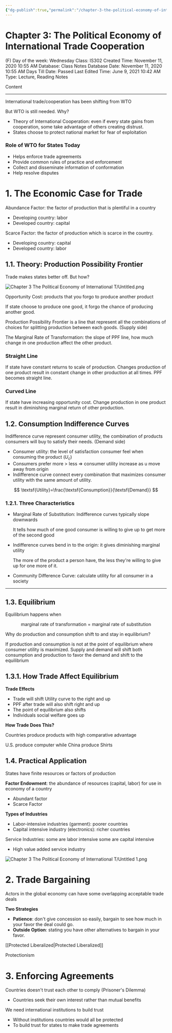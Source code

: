 ```yaml
---
{"dg-publish":true,"permalink":"/chapter-3-the-political-economy-of-international-trade-cooperation/"}
---
```


# Chapter 3: The Political Economy of International Trade Cooperation

(F) Day of the week: Wednesday
Class: IS302
Created Time: November 11, 2020 10:55 AM
Database: Class Notes Database
Date: November 11, 2020 10:55 AM
Days Till Date: Passed
Last Edited Time: June 9, 2021 10:42 AM
Type: Lecture, Reading Notes

Content

---

International trade/cooperation has been shifting from WTO

But WTO is still needed. Why?

- Theory of International Cooperation: even if every state gains from cooperation, some take advantage of others creating distrust.
- States choose to protect national market for fear of exploitation

### Role of WTO for States Today

- Helps enforce trade agreements
- Provide common rules of practice and enforcement
- Collect and disseminate information of conformation
- Help resolve disputes

# 1. The Economic Case for Trade

Abundance Factor: the factor of production that is plentiful in a country

- Developing country: labor
- Developed country: capital

Scarce Factor: the factor of production which is scarce in the country.

- Developing country: capital
- Developed country: labor

## 1.1. Theory: Production Possibility Frontier

Trade makes states better off. But how?

![Chapter 3 The Political Economy of International T/Untitled.png](/img/user/assets/Chapter%203%20The%20Political%20Economy%20of%20International%20T/Untitled.png)

Opportunity Cost: products that you forgo to produce another product

If state choose to produce one good, it forgo the chance of producing another good.

Production Possibility Frontier is a line that represent all the combinations of choices for splitting production between each goods. (Supply side)

The Marginal Rate of Transformation: the slope of PPF line, how much change in one production affect the other product.

### Straight Line

If state have constant returns to scale of production. Changes production of one product result in constant change in other production at all times. PPF becomes straight line.

### Curved Line

If state have increasing opportunity cost. Change production in one product result in diminishing marginal return of other production.

## 1.2. Consumption Indifference Curves

Indifference curve represent consumer utility, the combination of products consumers will buy to satisfy their needs. (Demand side)

- Consumer utility: the level of satisfaction consumer feel when consuming the product ($U_{c}$)
- Consumers prefer more > less ⇒ consumer utility increase as u move away from origin
- Indifference curve connect every combination that maximizes consumer utility with the same amount of utility.

$$
\textsf{Utility}=\frac{\textsf{Consumption}}{\textsf{Demand}}
$$

### 1.2.1. Three Characteristics

- Marginal Rate of Substitution: Indifference curves typically slope downwards
    
    It tells how much of one good consumer is willing to give up to get more of the second good
    
- Indifference curves bend in to the origin: it gives diminishing marginal utility
    
    The more of the product a person have, the less they're willing to give up for one more of it.
    
- Community Difference Curve: calculate utility for all consumer in a society

---

## 1.3. Equilibrium

Equilibrium happens when

$$
\textsf{marginal rate of transformation}\ = \  {\textsf{marginal rate of substitution}}
$$

Why do production and consumption shift to and stay in equilibrium?

If production and consumption is not at the point of equilibrium where consumer utility is maximized. Supply and demand will shift both consumption and production to favor the demand and shift to the equilibrium

## 1.3.1. How Trade Affect Equilibrium

**Trade Effects**

- Trade will shift Utility curve to the right and up
- PPF after trade will also shift right and up
- The point of equilibrium also shifts
- Individuals social welfare goes up

**How Trade Does This?**

Countries produce products with high comparative advantage

U.S. produce computer while China produce Shirts

## 1.4. Practical Application

States have finite resources or factors of production

**Factor Endowment**: the abundance of resources (capital, labor) for use in economy of a country

- Abundant factor
- Scarce Factor

**Types of Industries**

- Labor-intensive industries (garment): poorer countries
- Capital intensive industry (electronics): richer countries

Service Industries: some are labor intensive some are capital intensive

- High value added service industry

![Chapter 3 The Political Economy of International T/Untitled 1.png](/img/user/assets/Chapter%203%20The%20Political%20Economy%20of%20International%20T/Untitled%201.png)

# 2. Trade Bargaining

Actors in the global economy can have some overlapping acceptable trade deals

**Two Strategies**

- **Patience**: don't give concession so easily, bargain to see how much in your favor the deal could go.
- **Outside Option**: stating you have other alternatives to bargain in your favor.

[[Protected   Liberalized\|Protected   Liberalized]]

Protectionism

# 3. Enforcing Agreements

Countries doesn't trust each other to comply (Prisoner's Dilemma)

- Countries seek their own interest rather than mutual benefits

We need international institutions to build trust 

- Without institutions countries would all be protected
- To build trust for states to make trade agreements